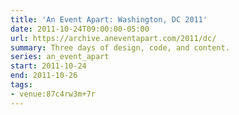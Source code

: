```yaml
---
title: 'An Event Apart: Washington, DC 2011'
date: 2011-10-24T09:00:00-05:00
url: https://archive.aneventapart.com/2011/dc/
summary: Three days of design, code, and content.
series: an_event_apart
start: 2011-10-24
end: 2011-10-26
tags:
- venue:87c4rw3m+7r
---
```

